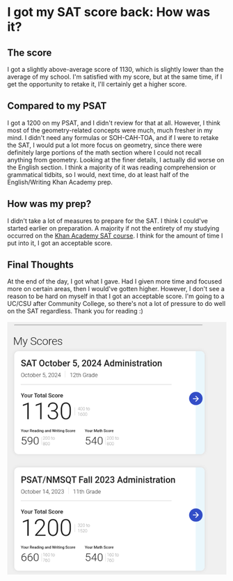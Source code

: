 # I got my SAT score back: How was it?

## The score
I got a slightly above-average score of 1130, which is slightly lower than the average of my school. I'm satisfied with my score, but at the same time, if I get the opportunity to retake it, I'll certainly get a higher score.

## Compared to my PSAT
I got a 1200 on my PSAT, and I didn't review for that at all. However, I think most of the geometry-related concepts were much, much fresher in my mind.
I didn't need any formulas or SOH-CAH-TOA, and if I were to retake the SAT, I would put a lot more focus on geometry, since there were definitely large portions of the math section where I could not recall anything from geometry.
Looking at the finer details, I actually did worse on the English section. I think a majority of it was reading comprehension or grammatical tidbits, so I would, next time, do at least half of the English/Writing Khan Academy prep. 

## How was my prep?
I didn't take a lot of measures to prepare for the SAT. I think I could've started earlier on preparation.
A majority if not the entirety of my studying occurred on the [Khan Academy SAT course](https://www.khanacademy.org/test-prep/digital-sat). I think
for the amount of time I put into it, I got an acceptable score. 

## Final Thoughts
At the end of the day, I got what I gave. Had I given more time and focused more on certain areas, then I would've gotten higher. 
However, I don't see a reason to be hard on myself in that I got an acceptable score.
I'm going to a UC/CSU after Community College, so there's not a lot of pressure to do well on the SAT regardless. Thank you for reading :)
<br><br>
!["SAT Scores"](https://github.com/CaptainSapphire/PH-s-Blog/blob/main/assets/October%202024/Screenshot%202024-10-20%2011.21.35%20AM.png?raw=true)
